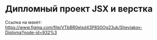 # Дипломный проект JSX и верстка

Ссылка на макет: https://www.figma.com/file/VTbBR0eIsd43P8S0Og23uk/Sheviakov-Diploma?node-id=932%3

